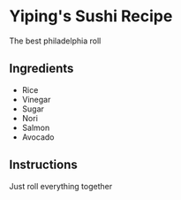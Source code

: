 # Yiping's Sushi Recipe
The best philadelphia roll

## Ingredients
- Rice
- Vinegar
- Sugar
- Nori
- Salmon
- Avocado

## Instructions

Just roll everything together
